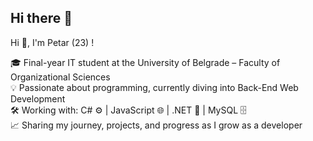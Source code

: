 ## Hi there 👋

Hi 👋, I'm Petar (23) !

🎓 Final-year IT student at the University of Belgrade – Faculty of Organizational Sciences <br/>
💡 Passionate about programming, currently diving into Back-End Web Development <br/>
🛠️ Working with: C# ⚙️ | JavaScript 🌐 | .NET 🧩 | MySQL 🗄️<br/>
📈 Sharing my journey, projects, and progress as I grow as a developer <br/>
